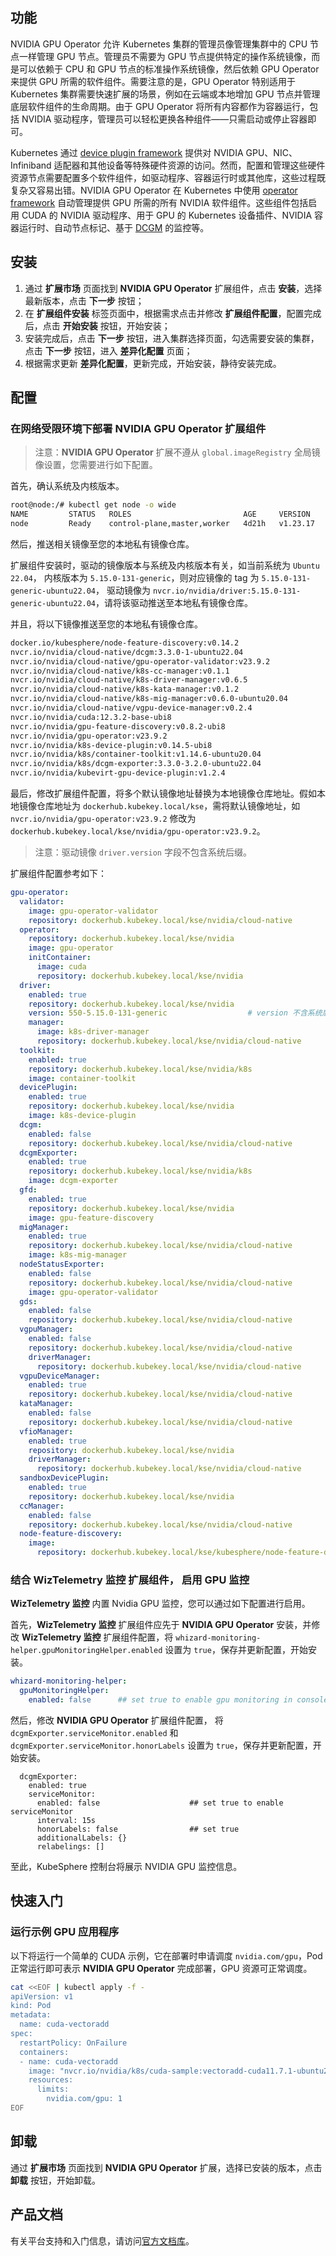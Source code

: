 ## 功能

NVIDIA GPU Operator 允许 Kubernetes 集群的管理员像管理集群中的 CPU 节点一样管理 GPU 节点。管理员不需要为 GPU 节点提供特定的操作系统镜像，而是可以依赖于 CPU 和 GPU 节点的标准操作系统镜像，然后依赖 GPU Operator 来提供 GPU 所需的软件组件。需要注意的是，GPU Operator 特别适用于 Kubernetes 集群需要快速扩展的场景，例如在云端或本地增加 GPU 节点并管理底层软件组件的生命周期。由于 GPU Operator 将所有内容都作为容器运行，包括 NVIDIA 驱动程序，管理员可以轻松更换各种组件——只需启动或停止容器即可。

Kubernetes 通过 [device plugin framework](https://kubernetes.io/docs/concepts/extend-kubernetes/compute-storage-net/device-plugins/) 提供对 NVIDIA GPU、NIC、Infiniband 适配器和其他设备等特殊硬件资源的访问。然而，配置和管理这些硬件资源节点需要配置多个软件组件，如驱动程序、容器运行时或其他库，这些过程既复杂又容易出错。NVIDIA GPU Operator 在 Kubernetes 中使用 [operator framework](https://cloud.redhat.com/blog/introducing-the-operator-framework) 自动管理提供 GPU 所需的所有 NVIDIA 软件组件。这些组件包括启用 CUDA 的 NVIDIA 驱动程序、用于 GPU 的 Kubernetes 设备插件、NVIDIA 容器运行时、自动节点标记、基于 [DCGM](https://developer.nvidia.com/dcgm) 的监控等。


## 安装

1. 通过 **扩展市场** 页面找到 **NVIDIA GPU Operator** 扩展组件，点击 **安装**，选择最新版本，点击 **下一步** 按钮；
2. 在 **扩展组件安装** 标签页面中，根据需求点击并修改 **扩展组件配置**，配置完成后，点击 **开始安装** 按钮，开始安装；
3. 安装完成后，点击 **下一步** 按钮，进入集群选择页面，勾选需要安装的集群，点击 **下一步** 按钮，进入 **差异化配置** 页面；
4. 根据需求更新 **差异化配置**，更新完成，开始安装，静待安装完成。

## 配置

### 在网络受限环境下部署 **NVIDIA GPU Operator** 扩展组件

> 注意：**NVIDIA GPU Operator** 扩展不遵从 `global.imageRegistry` 全局镜像设置，您需要进行如下配置。

首先，确认系统及内核版本。

```sh
root@node:/# kubectl get node -o wide
NAME         STATUS   ROLES                         AGE     VERSION    INTERNAL-IP   EXTERNAL-IP   OS-IMAGE             KERNEL-VERSION       CONTAINER-RUNTIME
node         Ready    control-plane,master,worker   4d21h   v1.23.17   172.28.0.2    <none>        Ubuntu 22.04.5 LTS   5.15.0-131-generic   docker://24.0.9
```

然后，推送相关镜像至您的本地私有镜像仓库。

扩展组件安装时，驱动的镜像版本与系统及内核版本有关，如当前系统为 `Ubuntu 22.04`， 内核版本为 `5.15.0-131-generic`，则对应镜像的 tag 为 `5.15.0-131-generic-ubuntu22.04`， 驱动镜像为 `nvcr.io/nvidia/driver:5.15.0-131-generic-ubuntu22.04`，请将该驱动推送至本地私有镜像仓库。

并且，将以下镜像推送至您的本地私有镜像仓库。

```txt
docker.io/kubesphere/node-feature-discovery:v0.14.2
nvcr.io/nvidia/cloud-native/dcgm:3.3.0-1-ubuntu22.04
nvcr.io/nvidia/cloud-native/gpu-operator-validator:v23.9.2
nvcr.io/nvidia/cloud-native/k8s-cc-manager:v0.1.1
nvcr.io/nvidia/cloud-native/k8s-driver-manager:v0.6.5
nvcr.io/nvidia/cloud-native/k8s-kata-manager:v0.1.2
nvcr.io/nvidia/cloud-native/k8s-mig-manager:v0.6.0-ubuntu20.04
nvcr.io/nvidia/cloud-native/vgpu-device-manager:v0.2.4
nvcr.io/nvidia/cuda:12.3.2-base-ubi8
nvcr.io/nvidia/gpu-feature-discovery:v0.8.2-ubi8
nvcr.io/nvidia/gpu-operator:v23.9.2
nvcr.io/nvidia/k8s-device-plugin:v0.14.5-ubi8
nvcr.io/nvidia/k8s/container-toolkit:v1.14.6-ubuntu20.04
nvcr.io/nvidia/k8s/dcgm-exporter:3.3.0-3.2.0-ubuntu22.04
nvcr.io/nvidia/kubevirt-gpu-device-plugin:v1.2.4
```

最后，修改扩展组件配置，将多个默认镜像地址替换为本地镜像仓库地址。假如本地镜像仓库地址为 `dockerhub.kubekey.local/kse`，需将默认镜像地址，如 `nvcr.io/nvidia/gpu-operator:v23.9.2` 修改为 `dockerhub.kubekey.local/kse/nvidia/gpu-operator:v23.9.2`。

> 注意：驱动镜像 `driver.version` 字段不包含系统后缀。

扩展组件配置参考如下：

```yaml
gpu-operator:
  validator:
    image: gpu-operator-validator
    repository: dockerhub.kubekey.local/kse/nvidia/cloud-native
  operator:
    repository: dockerhub.kubekey.local/kse/nvidia
    image: gpu-operator
    initContainer:
      image: cuda
      repository: dockerhub.kubekey.local/kse/nvidia
  driver:
    enabled: true
    repository: dockerhub.kubekey.local/kse/nvidia
    version: 550-5.15.0-131-generic                  # version 不含系统后缀
    manager:
      image: k8s-driver-manager
      repository: dockerhub.kubekey.local/kse/nvidia/cloud-native
  toolkit:
    enabled: true
    repository: dockerhub.kubekey.local/kse/nvidia/k8s
    image: container-toolkit
  devicePlugin:
    enabled: true
    repository: dockerhub.kubekey.local/kse/nvidia
    image: k8s-device-plugin
  dcgm:
    enabled: false
    repository: dockerhub.kubekey.local/kse/nvidia/cloud-native
  dcgmExporter:
    enabled: true
    repository: dockerhub.kubekey.local/kse/nvidia/k8s
    image: dcgm-exporter
  gfd:
    enabled: true
    repository: dockerhub.kubekey.local/kse/nvidia
    image: gpu-feature-discovery
  migManager:
    enabled: true
    repository: dockerhub.kubekey.local/kse/nvidia/cloud-native
    image: k8s-mig-manager
  nodeStatusExporter:
    enabled: false
    repository: dockerhub.kubekey.local/kse/nvidia/cloud-native
    image: gpu-operator-validator
  gds:
    enabled: false
    repository: dockerhub.kubekey.local/kse/nvidia/cloud-native
  vgpuManager:
    enabled: false
    repository: dockerhub.kubekey.local/kse/nvidia/cloud-native
    driverManager:
      repository: dockerhub.kubekey.local/kse/nvidia/cloud-native
  vgpuDeviceManager:
    enabled: true
    repository: dockerhub.kubekey.local/kse/nvidia/cloud-native
  kataManager:
    enabled: false
    repository: dockerhub.kubekey.local/kse/nvidia/cloud-native
  vfioManager:
    enabled: true
    repository: dockerhub.kubekey.local/kse/nvidia
    driverManager:
      repository: dockerhub.kubekey.local/kse/nvidia/cloud-native
  sandboxDevicePlugin:
    enabled: true
    repository: dockerhub.kubekey.local/kse/nvidia
  ccManager:
    enabled: false
    repository: dockerhub.kubekey.local/kse/nvidia/cloud-native
  node-feature-discovery:
    image:
      repository: dockerhub.kubekey.local/kse/kubesphere/node-feature-discovery
```

### 结合 **WizTelemetry 监控** 扩展组件， 启用 GPU 监控

**WizTelemetry 监控** 内置 Nvidia GPU 监控，您可以通过如下配置进行启用。

首先，**WizTelemetry 监控** 扩展组件应先于 **NVIDIA GPU Operator** 安装，并修改 **WizTelemetry 监控** 扩展组件配置，将 `whizard-monitoring-helper.gpuMonitoringHelper.enabled` 设置为 `true`，保存并更新配置，开始安装。

```yaml
whizard-monitoring-helper:
  gpuMonitoringHelper:
    enabled: false      ## set true to enable gpu monitoring in console
```

然后，修改 **NVIDIA GPU Operator** 扩展组件配置， 将 `dcgmExporter.serviceMonitor.enabled` 和 `dcgmExporter.serviceMonitor.honorLabels` 设置为 `true`，保存并更新配置，开始安装。

```
  dcgmExporter:
    enabled: true
    serviceMonitor:
      enabled: false                    ## set true to enable serviceMonitor
      interval: 15s
      honorLabels: false                ## set true
      additionalLabels: {}
      relabelings: []
```

至此，KubeSphere 控制台将展示 NVIDIA GPU 监控信息。

## 快速入门

### 运行示例 GPU 应用程序

以下将运行一个简单的 CUDA 示例，它在部署时申请调度 `nvidia.com/gpu`，Pod 正常运行即可表示 **NVIDIA GPU Operator** 完成部署，GPU 资源可正常调度。

```sh
cat <<EOF | kubectl apply -f -
apiVersion: v1
kind: Pod
metadata:
  name: cuda-vectoradd
spec:
  restartPolicy: OnFailure
  containers:
  - name: cuda-vectoradd
    image: "nvcr.io/nvidia/k8s/cuda-sample:vectoradd-cuda11.7.1-ubuntu20.04"
    resources:
      limits:
        nvidia.com/gpu: 1
EOF
```

## 卸载

通过 **扩展市场** 页面找到 **NVIDIA GPU Operator** 扩展，选择已安装的版本，点击 **卸载** 按钮，开始卸载。


## 产品文档

有关平台支持和入门信息，请访问[官方文档库](https://docs.nvidia.com/datacenter/cloud-native/gpu-operator/overview.html)。
